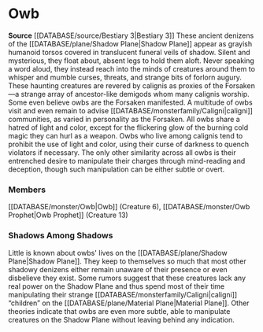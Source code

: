 ﻿---
creature_family: Owb
id: '253'
name: Owb
rarity: Common
rus_type_level: null
source: '[[DATABASE/source/Bestiary 3|Bestiary 3]]'
trait: null
type: Creature Family

---
# Owb

**Source** [[DATABASE/source/Bestiary 3|Bestiary 3]]
These ancient denizens of the [[DATABASE/plane/Shadow Plane|Shadow Plane]] appear as grayish humanoid torsos covered in translucent funeral veils of shadow. Silent and mysterious, they float about, absent legs to hold them aloft. Never speaking a word aloud, they instead reach into the minds of creatures around them to whisper and mumble curses, threats, and strange bits of forlorn augury.
 These haunting creatures are revered by calignis as proxies of the Forsaken—a strange array of ancestor-like demigods whom many calignis worship. Some even believe owbs are the Forsaken manifested.
 A multitude of owbs visit and even remain to advise [[DATABASE/monsterfamily/Caligni|caligni]] communities, as varied in personality as the Forsaken. All owbs share a hatred of light and color, except for the flickering glow of the burning cold magic they can hurl as a weapon. Owbs who live among calignis tend to prohibit the use of light and color, using their curse of darkness to quench violators if necessary. The only other similarity across all owbs is their entrenched desire to manipulate their charges through mind-reading and deception, though such manipulation can be either subtle or overt.

### Members

[[DATABASE/monster/Owb|Owb]] (Creature 6), [[DATABASE/monster/Owb Prophet|Owb Prophet]] (Creature 13)

###  Shadows Among Shadows

Little is known about owbs' lives on the [[DATABASE/plane/Shadow Plane|Shadow Plane]]. They keep to themselves so much that most other shadowy denizens either remain unaware of their presence or even disbelieve they exist. Some rumors suggest that these creatures lack any real power on the Shadow Plane and thus spend most of their time manipulating their strange [[DATABASE/monsterfamily/Caligni|caligni]] “children” on the [[DATABASE/plane/Material Plane|Material Plane]]. Other theories indicate that owbs are even more subtle, able to manipulate creatures on the Shadow Plane without leaving behind any indication.